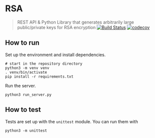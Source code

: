 # RSA

> REST API & Python Library that generates arbitrarily large public/private keys for RSA encryption
[![Build Status](https://travis-ci.com/horeilly1101/rsa.svg?branch=master)](https://travis-ci.com/horeilly1101/rsa)
[![codecov](https://codecov.io/gh/horeilly1101/rsa/branch/master/graph/badge.svg)](https://codecov.io/gh/horeilly1101/rsa)

## How to run

Set up the environment and install dependencies.
```
# start in the repository directory
python3 -m venv venv
. venv/bin/activate
pip install -r requirements.txt
```

Run the server.
```
python3 run_server.py
```

## How to test

Tests are set up with the `unittest` module. You can run them with
```
python3 -m unittest
```
